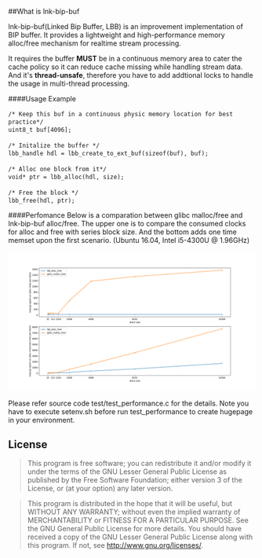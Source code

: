 ##What is lnk-bip-buf

lnk-bip-buf(Linked Bip Buffer, LBB) is an improvement implementation of BIP buffer. It provides a lightweight and high-performance memory alloc/free mechanism for realtime stream processing. 

It requires the buffer **MUST** be in a continuous memory area to cater the cache policy so it can reduce cache missing while handling stream data. And it's **thread-unsafe**, therefore you have to add addtional locks to handle the usage in multi-thread processing.

####Usage Example

	/* Keep this buf in a continuous physic memory location for best practice*/ 
	uint8_t buf[4096];

	/* Initalize the buffer */
	lbb_handle hdl = lbb_create_to_ext_buf(sizeof(buf), buf);

	/* Alloc one block from it*/
	void* ptr = lbb_alloc(hdl, size);

	/* Free the block */
	lbb_free(hdl, ptr);

####Perfomance 
Below is a comparation between glibc malloc/free and lnk-bip-buf alloc/free. The upper one is to compare the consumed clocks for alloc and free with series block size. And the bottom adds one time memset upon the first scenario. (Ubuntu 16.04, Intel i5-4300U @ 1.96GHz)

![](./doc/performance.png)

Please refer source code test/test_performance.c for the details. Note you have to execute setenv.sh before run test_performance to create hugepage in your environment.
 

## License
>This program is free software; you can redistribute it and/or modify it under
the terms of the GNU Lesser General Public License as published by the Free
Software Foundation; either version 3 of the License, or (at your option) any
later version.    

>This program is distributed in the hope that it will be useful, but WITHOUT ANY
WARRANTY; without even the implied warranty of MERCHANTABILITY or FITNESS
FOR A PARTICULAR PURPOSE. See the GNU General Public License for more details.
You should have received a copy of the GNU Lesser General Public License along
with this program. If not, see <http://www.gnu.org/licenses/>.
